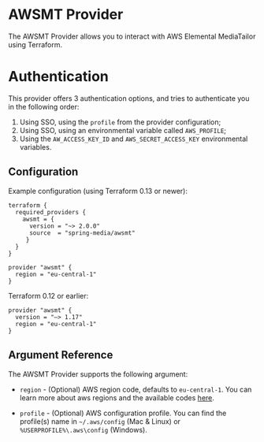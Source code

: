 # AWSMT Provider

The AWSMT Provider allows you to interact with AWS Elemental MediaTailor
using Terraform.

# Authentication

This provider offers 3 authentication options, and tries to authenticate you in the following order:

1. Using SSO, using the `profile` from the provider configuration;
2. Using SSO, using an environmental variable called `AWS_PROFILE`;
3. Using the `AW_ACCESS_KEY_ID` and `AWS_SECRET_ACCESS_KEY` environmental variables.

## Configuration

Example configuration (using Terraform 0.13 or newer):

```
terraform {
  required_providers {
    awsmt = {
      version = "~> 2.0.0"
      source  = "spring-media/awsmt"
     }
  }
}

provider "awsmt" {
  region = "eu-central-1"
}
```

Terraform 0.12 or earlier:

```
provider "awsmt" {
  version = "–> 1.17"
  region = "eu-central-1"
}
```

## Argument Reference

The AWSMT Provider supports the following argument:

- `region` - (Optional) AWS region code, defaults to `eu-central-1`.
  You can learn more about aws regions and the available codes [here](https://docs.aws.amazon.com/AWSEC2/latest/UserGuide/using-regions-availability-zones.html).

- `profile` - (Optional) AWS configuration profile.
  You can find the profile(s) name in `~/.aws/config` (Mac & Linux) or `%USERPROFILE%\.aws\config` (Windows).
